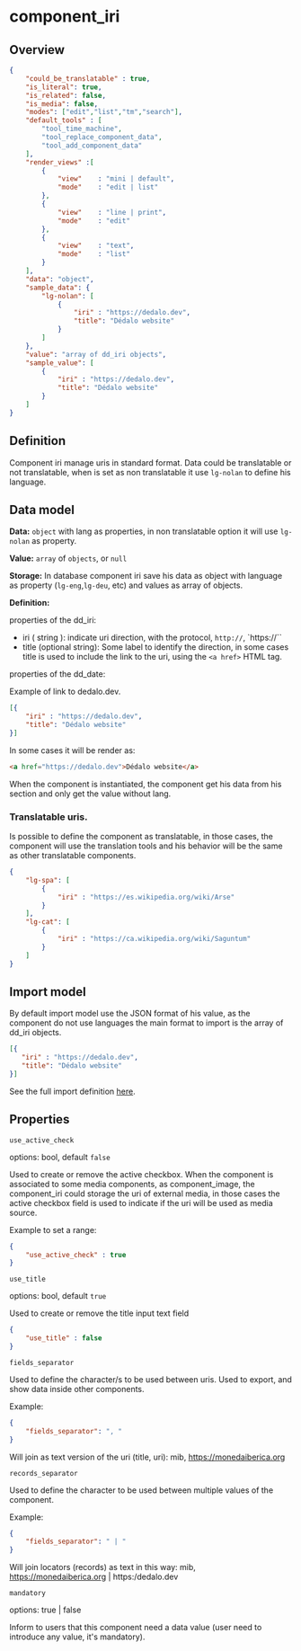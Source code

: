 # component_iri

## Overview

```json
{
    "could_be_translatable" : true,
    "is_literal": true,
    "is_related": false,
    "is_media": false,
    "modes": ["edit","list","tm","search"],
    "default_tools" : [
        "tool_time_machine", 
        "tool_replace_component_data", 
        "tool_add_component_data"
    ],
    "render_views" :[
        {
            "view"    : "mini | default",
            "mode"    : "edit | list"
        },
        {
            "view"    : "line | print",
            "mode"    : "edit"
        },       
        {
            "view"    : "text",
            "mode"    : "list"
        }
    ],
    "data": "object",
    "sample_data": {
        "lg-nolan": [
            {
                "iri" : "https://dedalo.dev",
                "title": "Dédalo website"
            }
        ]
    },
    "value": "array of dd_iri objects",
    "sample_value": [
        {
            "iri" : "https://dedalo.dev",
            "title": "Dédalo website"
        }
    ]
}
```

## Definition

Component iri manage uris in standard format. Data could be translatable or not translatable, when is set as non translatable it use `lg-nolan` to define his language.

## Data model

**Data:** `object` with lang as properties, in non translatable option it will use `lg-nolan` as property.

**Value:** `array` of `objects`, or `null`

**Storage:** In database component iri save his data as object with language as property (`lg-eng`,`lg-deu`, etc) and values as array of objects.

**Definition:**

properties of the dd_iri:

- iri ( string ): indicate uri direction, with the protocol, `http://`, `https://``
- title  (optional string): Some label to identify the direction, in some cases title is used to include the link to the uri, using the `<a href>` HTML tag.

properties of the dd_date:

Example of link to dedalo.dev.

```json
[{
    "iri" : "https://dedalo.dev",
    "title": "Dédalo website"
}]
```

In some cases it will be render as:

```html
<a href="https://dedalo.dev">Dédalo website</a>
```

When the component is instantiated, the component get his data from his section and only get the value without lang.

### Translatable uris.

Is possible to define the component as translatable, in those cases, the component will use the translation tools and his behavior will be the same as other translatable components.

```json
{
    "lg-spa": [
        {
            "iri" : "https://es.wikipedia.org/wiki/Arse"
        }
    ],
    "lg-cat": [
        {
            "iri" : "https://ca.wikipedia.org/wiki/Saguntum"
        }
    ]
}
```

## Import model

By default import model use the JSON format of his value, as the component do not use languages the main format to import is the array of dd_iri objects.

```json
[{
   "iri" : "https://dedalo.dev",
   "title": "Dédalo website"
}]
```

See the full import definition [here](../importing_data.md#uri).

## Properties

`use_active_check`

options: bool, default `false`

Used to create or remove the active checkbox. When the component is associated to some media components, as component_image, the component_iri could storage the uri of external media, in those cases the active checkbox field is used to indicate if the uri will be used as media source.

Example to set a range:

```json
{
    "use_active_check" : true
}
```

`use_title`

options: bool, default `true`

Used to create or remove the title input text field

```json
{
    "use_title" : false
}
```



`fields_separator`

Used to define the character/s to be used between uris. Used to export, and show data inside other components.

Example:

```json
{
    "fields_separator": ", "
}
```

Will join as text version of the uri (title, uri): mib, https://monedaiberica.org

`records_separator`

Used to define the character to be used between multiple values of the component.

Example:

```json
{
    "fields_separator": " | "
}
```

Will join locators (records) as text in this way: mib, https://monedaiberica.org | https:/dedalo.dev

`mandatory`

options: true | false

Inform to users that this component need a data value (user need to introduce any value, it's mandatory).
